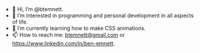 - 👋 Hi, I’m @btemnett.
- 👀 I’m interested in programming and personal development in all aspects of life.
- 🌱 I’m currently learning how to make CSS animations.
- 📫 How to reach me: btemnett@gmail.com or https://www.linkedin.com/in/ben-emnett.

<!---
btemnett/btemnett is a ✨ special ✨ repository because its `README.md` (this file) appears on your GitHub profile.
You can click the Preview link to take a look at your changes.
--->
